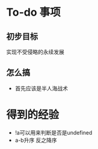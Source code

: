 # To-do 事项

## 初步目标
实现不受侵略的永续发展


## 怎么搞
- 首先应该是半人海战术




# 得到的经验

- !a可以用来判断是否是undefined
- a-b升序 反之降序